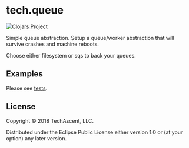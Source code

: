 # tech.queue

[![Clojars Project](https://clojars.org/techascent/tech.queue/latest-version.svg)](https://clojars.org/techascent/tech.queue)

Simple queue abstraction.  Setup a queue/worker abstraction that will survive crashes and machine reboots.

Choose either filesystem or sqs to back your queues.

## Examples

Please see [tests](test/tech/queue/worker_test.clj).

## License

Copyright © 2018 TechAscent, LLC.

Distributed under the Eclipse Public License either version 1.0 or (at
your option) any later version.
